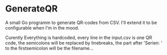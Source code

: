 # GenerateQR
A small Go programm to generate QR-codes from CSV. I'll extend it to be configurable when I'm in the mood.

Curently Everything is hardcoded, every line in the input.csv is one QR code, the semicolons will be replaced by linebreaks, the part after 'Serien: ' to the firstsemicolon will be the filename...
